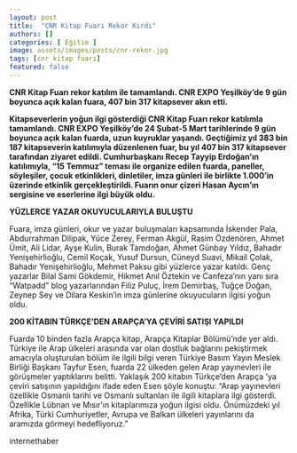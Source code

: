 ```yaml
---
layout: post
title:  "CNR Kitap Fuarı Rekor Kırdı"
authors: []
categories: [ Eğitim ]
image: assets/images/posts/cnr-rekor.jpg
tags: [cnr kitap fuarı]
featured: false
---
```

**CNR Kitap Fuarı rekor katılım ile tamamlandı. CNR EXPO Yeşilköy’de 9 gün boyunca açık kalan fuara, 407 bin 317 kitapsever akın etti.**

**Kitapseverlerin yoğun ilgi gösterdiği CNR Kitap Fuarı rekor katılımla tamamlandı. CNR EXPO Yeşilköy&#8217;de 24 Şubat-5 Mart tarihlerinde 9 gün boyunca açık kalan fuarda, uzun kuyruklar yaşandı. Geçtiğimiz yıl 383 bin 187 kitapseverin katılımıyla düzenlenen fuar, bu yıl 407 bin 317 kitapsever tarafından ziyaret edildi. Cumhurbaşkanı Recep Tayyip Erdoğan’ın katılımıyla, &#8220;15 Temmuz&#8221; teması ile organize edilen fuarda, paneller, söyleşiler, çocuk etkinlikleri, dinletiler, imza günleri ile birlikte 1.000’in üzerinde etkinlik gerçekleştirildi. Fuarın onur çizeri Hasan Aycın’ın sergisine ve eserlerine ilgi büyük oldu.**

**YÜZLERCE YAZAR OKUYUCULARIYLA BULUŞTU**

Fuara, imza günleri, okur ve yazar buluşmaları kapsamında İskender Pala, Abdurrahman Dilipak, Yüce Zerey, Ferman Akgül, Rasim Özdenören, Ahmet Ümit, Ali Lidar, Ayşe Kulin, Burak Tamdoğan, Ahmet Günbay Yıldız, Bahadır Yenişehirlioğlu, Cemil Koçak, Yusuf Dursun, Cüneyd Suavi, Mikail Çolak, Bahadır Yenişehirlioğlu, Mehmet Paksu gibi yüzlerce yazar katıldı. Genç yazarlar Bilal Sami Gökdemir, Hikmet Anıl Öztekin ve Canfeza&#8217;nın yanı sıra &#8220;Watpadd&#8221; blog yazarlarından Filiz Puluç, İrem Demirbaş, Tuğçe Doğan, Zeynep Sey ve Dilara Keskin&#8217;in imza günlerine okuyucuların ilgisi yoğun oldu.

**200 KİTABIN TÜRKÇE&#8217;DEN ARAPÇA&#8217;YA ÇEVİRİ SATIŞI YAPILDI**

Fuarda 10 binden fazla Arapça kitap, Arapça Kitaplar Bölümü’nde yer aldı. Türkiye ile Arap ülkeleri arasında var olan dostluk bağlarını pekiştirmek amacıyla oluşturulan bölüm ile ilgili bilgi veren Türkiye Basım Yayın Meslek Birliği Başkanı Tayfur Esen, fuarda 22 ülkeden gelen Arap yayınevleri ile görüşmeler yaptıklarını belitti. Yaklaşık 200 kitabın Türkçe’den Arapça ’ya çeviri satışının yapıldığını ifade eden Esen şöyle konuştu: “Arap yayınevleri özellikle Osmanlı tarihi ve Osmanlı sultanları ile ilgili kitaplara ilgi gösterdi. Özellikle Lübnan ve Mısır’ın kitaplarımıza yoğun ilgisi oldu. Önümüzdeki yıl Afrika, Türki Cumhuriyetler, Avrupa ve Balkan ülkeleri yayınlarını da aramızda görmeyi hedefliyoruz.”

internethaber